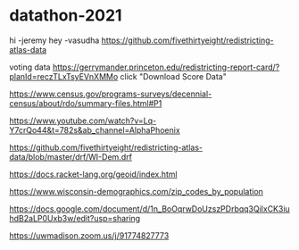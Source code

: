 ﻿# datathon-2021
hi
-jeremy
hey
-vasudha
https://github.com/fivethirtyeight/redistricting-atlas-data


voting data 
https://gerrymander.princeton.edu/redistricting-report-card/?planId=reczTLxTsyEVnXMMo
click "Download Score Data"

https://www.census.gov/programs-surveys/decennial-census/about/rdo/summary-files.html#P1

https://www.youtube.com/watch?v=Lq-Y7crQo44&t=782s&ab_channel=AlphaPhoenix

https://github.com/fivethirtyeight/redistricting-atlas-data/blob/master/drf/WI-Dem.drf

https://docs.racket-lang.org/geoid/index.html

https://www.wisconsin-demographics.com/zip_codes_by_population


https://docs.google.com/document/d/1n_BoOqrwDoUzszPDrbqq3QilxCK3iuhdB2aLP0Uxb3w/edit?usp=sharing



https://uwmadison.zoom.us/j/91774827773
